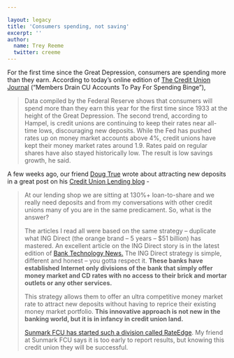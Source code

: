 ```yaml
---

layout: legacy
title: 'Consumers spending, not saving'
excerpt: ''
author:
  name: Trey Reeme
  twitter: creeme
---
```


<p>For the first time since the Great Depression, consumers are spending more than they earn.  According to today&#8217;s online edition of <a href='http://www.cujournal.com'>The Credit Union Journal</a> (&#8220;Members Drain <span class='caps'>CU </span>Accounts To Pay For Spending Binge&#8221;),</p>
<blockquote>
<p>Data compiled by the Federal Reserve shows that consumers will spend more than they earn this year for the first time since 1933 at the height of the Great Depression. The second trend, according to Hampel, is credit unions are continuing to keep their rates near all-time lows, discouraging new deposits. While the Fed has pushed rates up on money market accounts above 4%<span>, credit unions have kept their money market rates around 1.9</span>. Rates paid on regular shares have also stayed historically low. The result is low savings growth, he said.</p>
</blockquote>
<p>A few weeks ago, our friend <a href='http://www.forumsolutions.com'>Doug True</a> wrote about attracting new deposits in a great post on his <a href='http://blog.forumsolutions.com/lending/'>Credit Union Lending blog</a> -</p>
<blockquote><p>At our lending shop we are sitting at 130%+ loan-to-share and we really need deposits and from my conversations with other credit unions many of you are in the same predicament. So, what is the answer?</p><p>The articles I read all were based on the same strategy &#8211; duplicate what <span class='caps'><span class="caps">ING</span> </span>Direct (the orange brand &#8211; 5 years &#8211; $51 billion) has mastered. An excellent article on the <span class='caps'><span class="caps">ING</span> </span>Direct story is in the latest edition of <a href='http://www.banktechnews.com/article.html?id=20051201D6IL5GB0'>Bank Technology News.</a> The <span class='caps'><span class="caps">ING</span> </span>Direct strategy is simple, different and honest &#8211; you gotta respect it. <b>These banks have established Internet only divisions of the bank that simply offer money market and CD rates with no access to their brick and mortar outlets or any other services.</b></p><p>This strategy allows them to offer an ultra competitive money market rate to attract new deposits without having to reprice their existing money market portfolio. <b>This innovative approach is not new in the banking world, but it is in infancy in credit union land.</b></p><p><a href='http://www.sunmarkfcu.org/'>Sunmark <span class='caps'><span class="caps">FCU</span></span> has started such a division called </a><a href='http://www.rateedge.com/'>RateEdge</a>. My friend at Sunmark <span class='caps'><span class="caps">FCU</span></span> says it is too early to report results, but knowing this credit union they will be successful.</p></blockquote>